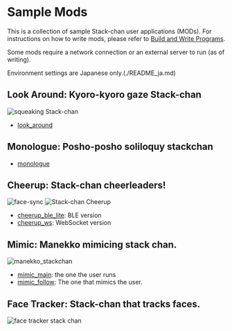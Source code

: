# Sample Mods

This is a collection of sample Stack-chan user applications (MODs).
For instructions on how to write mods, please refer to [Build and Write Programs](./docs/flashing-firmware_en.md).

Some mods require a network connection or an external server to run (as of writing).

Environment settings are Japanese only.(./README_ja.md)

## Look Around: Kyoro-kyoro gaze Stack-chan

![squeaking Stack-chan](../../docs/images/stackchan.gif)

- [look_around](./look_around/)

## Monologue: Posho-posho soliloquy stackchan

- [monologue](./monologue/)

## Cheerup: Stack-chan cheerleaders!

![face-sync](../docs/images/face-sync.gif)
![Stack-chan Cheerup](../docs/images/cheerup.gif)

- [cheerup_ble_lite](./cheerup_ble_lite/): BLE version
- [cheerup_ws](./cheerup_ws/): WebSocket version

## Mimic: Manekko mimicing stack chan.

![manekko_stackchan](../docs/images/mimic.gif)

- [mimic_main](./mimic_main/): the one the user runs
- [mimic_follow](./mimic_follow/): The one that mimics the user.

## Face Tracker: Stack-chan that tracks faces.

![face tracker stack chan](../docs/images/face-tracker.gif)
